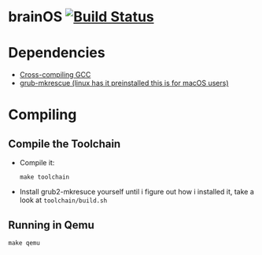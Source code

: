 # brainOS [![Build Status](https://travis-ci.org/bauen1/brainOS.svg?branch=master)](https://travis-ci.org/bauen1/brainOS)

# Dependencies
* [Cross-compiling GCC](http://wiki.osdev.org/GCC_Cross-Compiler)
* [grub-mkrescue (linux has it preinstalled this is for macOS users)](http://wiki.osdev.org/GRUB_2#Installing_GRUB2_on_Mac_OS_X)

# Compiling

## Compile the Toolchain
* Compile it:
  ```
  make toolchain
  ```
* Install grub2-mkresuce yourself until i figure out how i installed it, take a look at `toolchain/build.sh`
## Running in Qemu
```
make qemu
```

